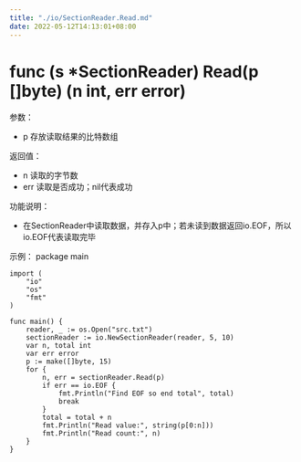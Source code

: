 ```yaml
---
title: "./io/SectionReader.Read.md"
date: 2022-05-12T14:13:01+08:00
---
```

# func (s *SectionReader) Read(p []byte) (n int, err error)

参数：
- p 存放读取结果的比特数组

返回值：
- n 读取的字节数
- err 读取是否成功；nil代表成功

功能说明：
- 在SectionReader中读取数据，并存入p中；若未读到数据返回io.EOF，所以io.EOF代表读取完毕

示例：
  package main
	
	import (
		"io"
		"os"
		"fmt"
	)
	
	func main() {
		reader, _ := os.Open("src.txt")
		sectionReader := io.NewSectionReader(reader, 5, 10)
		var n, total int
		var err error
		p := make([]byte, 15)
		for {
			n, err = sectionReader.Read(p)
			if err == io.EOF {
				fmt.Println("Find EOF so end total", total)
				break
			}
			total = total + n
			fmt.Println("Read value:", string(p[0:n]))
			fmt.Println("Read count:", n)
		}
	}
